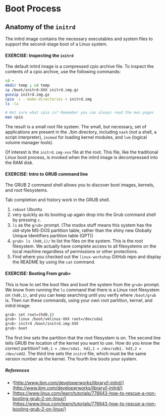 # Boot Process   

## Anatomy of the `initrd`
The initrd image contains the necessary executables and system files to support the second-stage boot of a Linux system.

#### EXERCISE: Inspecting the `initrd`
The default initrd image is a compressed cpio archive file. To inspect the contents of a cpio archive, use the following commands:

```bash
cd ~
mkdir temp ; cd temp
cp /boot/initrd-XXX initrd.img.gz
gunzip initrd.img.gz
cpio -i --make-directories < initrd.img
ls -la

# Not sure what cpio is? Remember you can always read the man pages
man cpio
```
The result is a small root file system. The small, but necessary, set of applications are present in the ./bin directory, including `nash` (not a shell, a script interpreter), `insmod` for loading kernel modules, and `lvm` (logical volume manager tools).

Of interest is the `initrd.img-xxx` file at the root. This file, like the traditional Linux boot process, is invoked when the initrd image is decompressed into the RAM disk. 

#### EXERCISE: Intro to GRUB command line
The GRUB 2 command shell allows you to discover boot images, kernels, and root filesystems.

Tab completion and history work in the GRUB shell.

1. `reboot` Ubuntu
1. very quickly as its booting up again drop into the Grub command shell by pressing `c`.
1. `ls` as the `grub>` prompt. (The msdos stuff means this system has the old-style MS-DOS partition table, rather than the shiny new Globally Unique Identifiers partition table (GPT))
1. `grub> ls (hd0,1)/` to list the files on the system. This is the root filesystem. We actually have complete access to all filesystems on the local machine regardless of permissions or other protections.
1. Find where you checked out the `linux-workshop` GitHub repo and display the README by using the `cat` command.

#### EXERCISE: Booting From grub>
This is how to set the boot files and boot the system from the `grub>` prompt. We know from running the `ls` command that there is a Linux root filesystem on `(hd0,1)`, and you can keep searching until you verify where `/boot/grub` is. Then run these commands, using your own root partition, kernel, and initrd image:

```bash
grub> set root=(hd0,1)
grub> linux /boot/vmlinuz-XXX root=/dev/sda1
grub> initrd /boot/initrd.img-XXX
grub> boot
```
The first line sets the partition that the root filesystem is on. The second line tells GRUB the location of the kernel you want to use. How do you know the correct partition? `hd0,1 = /dev/sda1. hd1,1 = /dev/sdb1. hd3,2 = /dev/sdd2`. The third line sets the `initrd` file, which must be the same version number as the kernel. The fourth line boots your system.


##### References
* ![http://www.ibm.com/developerworks/library/l-initrd/](http://www.ibm.com/developerworks/library/l-initrd/)
* [https://www.linux.com/learn/tutorials/776643-how-to-rescue-a-non-booting-grub-2-on-linux/](https://www.linux.com/learn/tutorials/776643-how-to-rescue-a-non-booting-grub-2-on-linux/)